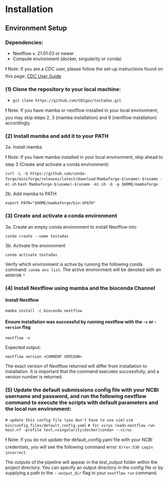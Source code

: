 # Installation

## Environment Setup
### Dependencies:
- Nextflow v. 21.01.03 or newer
- Compute environment (docker, singularity or conda)

❗ Note: If you are a CDC user, please follow the set-up instructions found on this page: [CDC User Guide](https://github.com/CDCgov/tostadas/wiki/CDC-User-Guide)

### (1) Clone the repository to your local machine:
* `git clone https://github.com/CDCgov/tostadas.git`

❗ Note: If you have mamba or nextflow installed in your local environment, you may skip steps 2, 3 (mamba installation) and 6 (nextflow installation) accordingly.

### (2) Install mamba and add it to your PATH
2a. Install mamba

❗ Note: If you have mamba installed in your local environment, skip ahead to step 3 (Create and activate a conda environment)

`curl -L -O https://github.com/conda-forge/miniforge/releases/latest/download`
`Mambaforge-$(uname)-$(uname -m).sh`
`bash Mambaforge-$(uname)-$(uname -m).sh -b -p $HOME/mambaforge`

2b. Add mamba to PATH:

`export PATH="$HOME/mambaforge/bin:$PATH"`
### (3) Create and activate a conda environment
3a. Create an empty conda environment to install Nextflow into

`conda create --name tostadas`

3b. Activate the environment

`conda activate tostadas`

Verify which environment is active by running the following conda command: `conda env list`. The active environment will be denoted with an asterisk `*`

### (4) Install Nextflow using mamba and the bioconda Channel
#### Install Nextflow
`mamba install -c bioconda nextflow`

#### Ensure installation was successful by running nextflow with the `-v` or `-version` flag 
`nextflow -v`

Expected output:

`nextflow version <CURRENT VERSION>`

The exact version of Nextflow returned will differ from installation to installation. It is important that the command executes successfully, and a version number is returned.

### (5) Update the default submissions config file with your NCBI username and password, and run the following nextflow command to execute the scripts with default parameters and the local run environment:
`# update this config file (you don't have to use vim)`
`vim bin/config_files/default_config.yaml`
`# for virus reads`
`nextflow run main.nf -profile test,<singularity|docker|conda> --virus`

❗ Note: If you do not update the default_config.yaml file with your NCBI credentials, you will see the following command error: `Error:530 Login incorrect`.

The outputs of the pipeline will appear in the test_output folder within the project directory. You can specify an output directory in the config file or by supplying a path to the `--output_dir` flag in your `nextflow run` command.